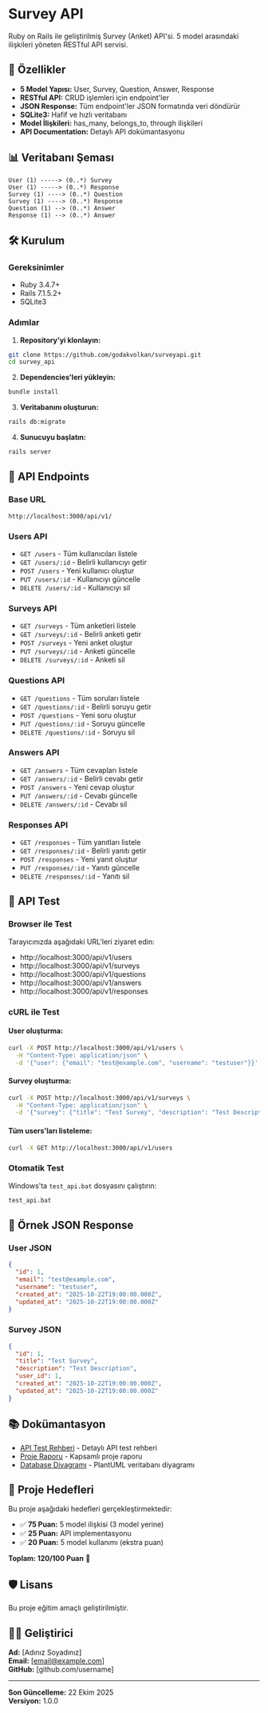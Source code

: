 # Survey API

Ruby on Rails ile geliştirilmiş Survey (Anket) API'si. 5 model arasındaki ilişkileri yöneten RESTful API servisi.

## 🚀 Özellikler

- **5 Model Yapısı:** User, Survey, Question, Answer, Response
- **RESTful API:** CRUD işlemleri için endpoint'ler
- **JSON Response:** Tüm endpoint'ler JSON formatında veri döndürür
- **SQLite3:** Hafif ve hızlı veritabanı
- **Model İlişkileri:** has_many, belongs_to, through ilişkileri
- **API Documentation:** Detaylı API dokümantasyonu

## 📊 Veritabanı Şeması

```
User (1) -----> (0..*) Survey
User (1) -----> (0..*) Response
Survey (1) ----> (0..*) Question
Survey (1) ----> (0..*) Response
Question (1) --> (0..*) Answer
Response (1) --> (0..*) Answer
```

## 🛠️ Kurulum

### Gereksinimler

- Ruby 3.4.7+
- Rails 7.1.5.2+
- SQLite3

### Adımlar

1. **Repository'yi klonlayın:**

```bash
git clone https://github.com/godakvolkan/surveyapi.git
cd survey_api
```

2. **Dependencies'leri yükleyin:**

```bash
bundle install
```

3. **Veritabanını oluşturun:**

```bash
rails db:migrate
```

4. **Sunucuyu başlatın:**

```bash
rails server
```

## 🔗 API Endpoints

### Base URL

```
http://localhost:3000/api/v1/
```

### Users API

- `GET /users` - Tüm kullanıcıları listele
- `GET /users/:id` - Belirli kullanıcıyı getir
- `POST /users` - Yeni kullanıcı oluştur
- `PUT /users/:id` - Kullanıcıyı güncelle
- `DELETE /users/:id` - Kullanıcıyı sil

### Surveys API

- `GET /surveys` - Tüm anketleri listele
- `GET /surveys/:id` - Belirli anketi getir
- `POST /surveys` - Yeni anket oluştur
- `PUT /surveys/:id` - Anketi güncelle
- `DELETE /surveys/:id` - Anketi sil

### Questions API

- `GET /questions` - Tüm soruları listele
- `GET /questions/:id` - Belirli soruyu getir
- `POST /questions` - Yeni soru oluştur
- `PUT /questions/:id` - Soruyu güncelle
- `DELETE /questions/:id` - Soruyu sil

### Answers API

- `GET /answers` - Tüm cevapları listele
- `GET /answers/:id` - Belirli cevabı getir
- `POST /answers` - Yeni cevap oluştur
- `PUT /answers/:id` - Cevabı güncelle
- `DELETE /answers/:id` - Cevabı sil

### Responses API

- `GET /responses` - Tüm yanıtları listele
- `GET /responses/:id` - Belirli yanıtı getir
- `POST /responses` - Yeni yanıt oluştur
- `PUT /responses/:id` - Yanıtı güncelle
- `DELETE /responses/:id` - Yanıtı sil

## 🧪 API Test

### Browser ile Test

Tarayıcınızda aşağıdaki URL'leri ziyaret edin:

- http://localhost:3000/api/v1/users
- http://localhost:3000/api/v1/surveys
- http://localhost:3000/api/v1/questions
- http://localhost:3000/api/v1/answers
- http://localhost:3000/api/v1/responses

### cURL ile Test

#### User oluşturma:

```bash
curl -X POST http://localhost:3000/api/v1/users \
  -H "Content-Type: application/json" \
  -d '{"user": {"email": "test@example.com", "username": "testuser"}}'
```

#### Survey oluşturma:

```bash
curl -X POST http://localhost:3000/api/v1/surveys \
  -H "Content-Type: application/json" \
  -d '{"survey": {"title": "Test Survey", "description": "Test Description", "user_id": 1}}'
```

#### Tüm users'ları listeleme:

```bash
curl -X GET http://localhost:3000/api/v1/users
```

### Otomatik Test

Windows'ta `test_api.bat` dosyasını çalıştırın:

```bash
test_api.bat
```

## 📝 Örnek JSON Response

### User JSON

```json
{
  "id": 1,
  "email": "test@example.com",
  "username": "testuser",
  "created_at": "2025-10-22T19:00:00.000Z",
  "updated_at": "2025-10-22T19:00:00.000Z"
}
```

### Survey JSON

```json
{
  "id": 1,
  "title": "Test Survey",
  "description": "Test Description",
  "user_id": 1,
  "created_at": "2025-10-22T19:00:00.000Z",
  "updated_at": "2025-10-22T19:00:00.000Z"
}
```

## 📚 Dokümantasyon

- [API Test Rehberi](API_TEST_GUIDE.md) - Detaylı API test rehberi
- [Proje Raporu](SURVEY_API_RAPOR.md) - Kapsamlı proje raporu
- [Database Diyagramı](database_diagram.puml) - PlantUML veritabanı diyagramı

## 🎯 Proje Hedefleri

Bu proje aşağıdaki hedefleri gerçekleştirmektedir:

- ✅ **75 Puan:** 5 model ilişkisi (3 model yerine)
- ✅ **25 Puan:** API implementasyonu
- ✅ **20 Puan:** 5 model kullanımı (ekstra puan)

**Toplam: 120/100 Puan** 🎉

## 🛡️ Lisans

Bu proje eğitim amaçlı geliştirilmiştir.

## 👨‍💻 Geliştirici

**Ad:** [Adınız Soyadınız]  
**Email:** [email@example.com]  
**GitHub:** [github.com/username]

---

**Son Güncelleme:** 22 Ekim 2025  
**Versiyon:** 1.0.0
